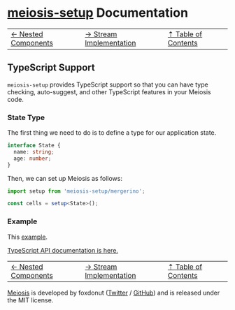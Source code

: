 # [meiosis-setup](https://meiosis.js.org/setup) Documentation

| | | |
| ---- | ---- | ---- |
| [&larr; Nested Components](setup-nested-components.html) | [&rarr; Stream Implementation](setup-stream-implementation.html) | [&#8673; Table of Contents](setup-toc.html) |

## TypeScript Support

`meiosis-setup` provides TypeScript support so that you can have type checking, auto-suggest, and
other TypeScript features in your Meiosis code.

### State Type

The first thing we need to do is to define a type for our application state.

```ts
interface State {
  name: string;
  age: number;
}
```

Then, we can set up Meiosis as follows:

```ts
import setup from 'meiosis-setup/mergerino';

const cells = setup<State>();
```

### Example

This
[example](https://codesandbox.io/s/meiosis-setup-typescript-example-6ppbqk?file=/src/index.ts).

[TypeScript API documentation is here.](ts-docs/index.html)

| | | |
| ---- | ---- | ---- |
| [&larr; Nested Components](setup-nested-components.html) | [&rarr; Stream Implementation](setup-stream-implementation.html) | [&#8673; Table of Contents](setup-toc.html) |

[Meiosis](https://meiosis.js.org) is developed by foxdonut ([Twitter](http://twitter.com/foxdonut00) /
[GitHub](https://github.com/foxdonut)) and is released under the MIT license.
